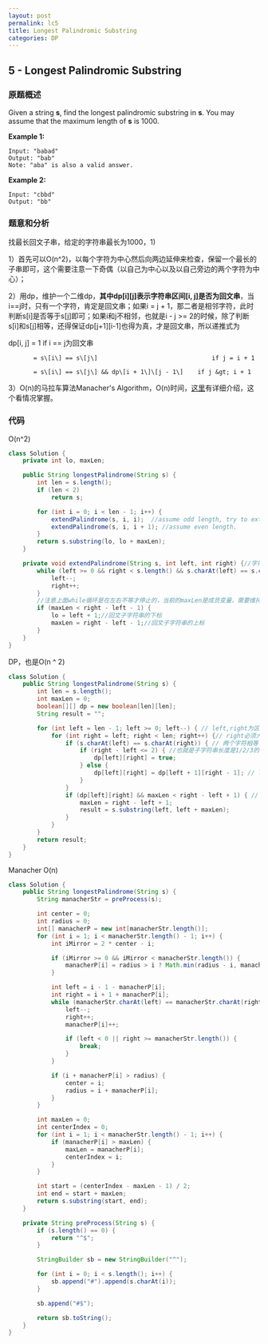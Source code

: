 ```yaml
---
layout: post
permalink: lc5
title: Longest Palindromic Substring
categories: DP
---
```


## 5 - Longest Palindromic Substring

### 原题概述

Given a string **s**, find the longest palindromic substring in **s**. You may assume that the maximum length of **s** is 1000.

**Example 1:**

```text
Input: "babad"
Output: "bab"
Note: "aba" is also a valid answer.
```

**Example 2:**

```text
Input: "cbbd"
Output: "bb"
```

### 题意和分析

找最长回文子串，给定的字符串最长为1000，1\)

1）首先可以O\(n^2\)，以每个字符为中心然后向两边延伸来检查，保留一个最长的子串即可，这个需要注意一下奇偶（以自己为中心以及以自己旁边的两个字符为中心）；

2）用dp，维护一个二维dp，**其中dp\[i\]\[j\]表示字符串区间\[i, j\]是否为回文串**，当i==j时，只有一个字符，肯定是回文串；如果i = j + 1，那二者是相邻字符，此时判断s\[i\]是否等于s\[j\]即可；如果i和j不相邻，也就是i - j &gt;= 2的时候，除了判断s\[i\]和s\[j\]相等，还得保证dp\[j+1\]\[i-1\]也得为真，才是回文串，所以递推式为

dp\[i, j\] = 1                                               if i == j为回文串

           = s\[i\] == s\[j\]                                if j = i + 1

           = s\[i\] == s\[j\] && dp\[i + 1\]\[j - 1\]    if j &gt; i + 1     

3）O\(n\)的马拉车算法Manacher's Algorithm，O\(n\)时间，[这里](http://www.cnblogs.com/grandyang/p/4475985.html)有详细介绍，这个看情况掌握。

### 代码

O\(n^2\)

```java
class Solution {
    private int lo, maxLen;

    public String longestPalindrome(String s) {
        int len = s.length();
        if (len < 2)
            return s;

        for (int i = 0; i < len - 1; i++) {
            extendPalindrome(s, i, i);  //assume odd length, try to extend Palindrome as possible
            extendPalindrome(s, i, i + 1); //assume even length.
        }
        return s.substring(lo, lo + maxLen);
    }

    private void extendPalindrome(String s, int left, int right) {//字符串和两个指针
        while (left >= 0 && right < s.length() && s.charAt(left) == s.charAt(right)) {
            left--;
            right++;
        }
        //注意上面while循环是在左右不等才停止的，当前的maxLen是成员变量，需要维持奇偶中大的一个（较小的不进循环）
        if (maxLen < right - left - 1) {
            lo = left + 1;//回文子字符串的下标
            maxLen = right - left - 1;//回文子字符串的上标
        }
    }
}
```

DP，也是O\(n ^ 2\)

```java
class Solution {
    public String longestPalindrome(String s) {
        int len = s.length();
        int maxLen = 0;
        boolean[][] dp = new boolean[len][len];
        String result = "";

        for (int left = len - 1; left >= 0; left--) { // left,right为区间[left, right]最长回文
            for (int right = left; right < len; right++) {// right必须大于等于left，所以left从右到左，right从左到右比较好写
                if (s.charAt(left) == s.charAt(right)) { // 两个字符相等
                    if (right - left <= 2) { //也就是子字符串长度是1/2/3的情况下，在left right字符相等的情况下总是true
                        dp[left][right] = true;
                    } else {
                        dp[left][right] = dp[left + 1][right - 1]; // left和right对应字符相等的情况下，取决与上一个状态
                    }
                }
                if (dp[left][right] && maxLen < right - left + 1) { // 计算当前dp对应的最长字符串
                    maxLen = right - left + 1;
                    result = s.substring(left, left + maxLen);
                }
            }
        }
        return result;
    }
}
```

Manacher O(n)
```java
class Solution {
    public String longestPalindrome(String s) {
        String manacherStr = preProcess(s);

        int center = 0;
        int radius = 0;
        int[] manacherP = new int[manacherStr.length()];
        for (int i = 1; i < manacherStr.length() - 1; i++) {
            int iMirror = 2 * center - i;

            if (iMirror >= 0 && iMirror < manacherStr.length()) {
                manacherP[i] = radius > i ? Math.min(radius - i, manacherP[iMirror]) : 0;
            }

            int left = i - 1 - manacherP[i];
            int right = i + 1 + manacherP[i];
            while (manacherStr.charAt(left) == manacherStr.charAt(right)) {
                left--;
                right++;
                manacherP[i]++;

                if (left < 0 || right >= manacherStr.length()) {
                    break;
                }
            }

            if (i + manacherP[i] > radius) {
                center = i;
                radius = i + manacherP[i];
            }
        }

        int maxLen = 0;
        int centerIndex = 0;
        for (int i = 1; i < manacherStr.length() - 1; i++) {
            if (manacherP[i] > maxLen) {
                maxLen = manacherP[i];
                centerIndex = i;
            }
        }

        int start = (centerIndex - maxLen - 1) / 2;
        int end = start + maxLen;
        return s.substring(start, end);
    }

    private String preProcess(String s) {
        if (s.length() == 0) {
            return "^$";
        }

        StringBuilder sb = new StringBuilder("^");

        for (int i = 0; i < s.length(); i++) {
            sb.append("#").append(s.charAt(i));
        }

        sb.append("#$");

        return sb.toString();
    }
}
```
